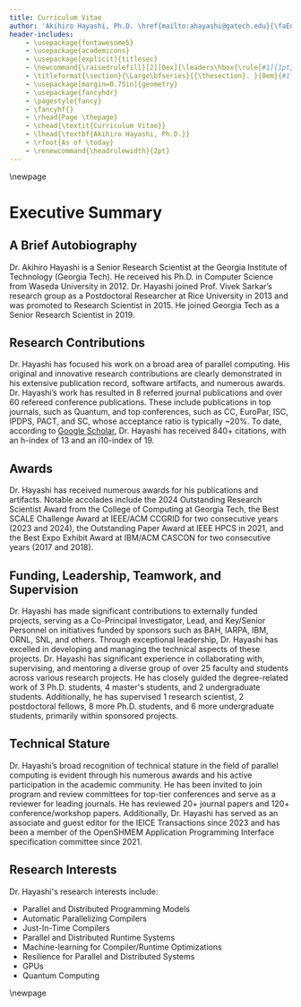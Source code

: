```yaml
---
title: Curriculum Vitae
author: 'Akihiro Hayashi, Ph.D. \href{mailto:ahayashi@gatech.edu}{\faEnvelope} \href{}{\aiGoogleScholar} \href{https://www.linkedin.com/in/akihiro-hayashi-91710237/}{\faLinkedin} \href{https://x.com/ahayashi_gt}{\faTwitter}'
header-includes:
    - \usepackage{fontawesome5}
    - \usepackage{academicons}
    - \usepackage[explicit]{titlesec}
    - \newcommand{\raisedrulefill}[2][0ex]{\leaders\hbox{\rule[#1]{1pt}{#2}}\hfill}
    - \titleformat{\section}{\Large\bfseries}{{\thesection}. }{0em}{#1\vspace{-1.6ex} \\ \makebox[\linewidth][l]{\raisedrulefill[0.4ex]{1pt}}}
    - \usepackage[margin=0.75in]{geometry}
    - \usepackage{fancyhdr}
    - \pagestyle{fancy}
    - \fancyhf{}
    - \rhead{Page \thepage}
    - \chead{\textit{Curriculum Vitae}}
    - \lhead{\textbf{Akihiro Hayashi, Ph.D.}}
    - \rfoot{As of \today}
    - \renewcommand{\headrulewidth}{2pt}
---
```

\newpage

Executive Summary
=======

## A Brief Autobiography
Dr. Akihiro Hayashi is a Senior Research Scientist at the Georgia Institute of Technology (Georgia Tech). He received his Ph.D. in Computer Science from Waseda University in 2012. Dr. Hayashi joined Prof. Vivek Sarkar’s research group as a Postdoctoral Researcher at Rice University in 2013 and was promoted to Research Scientist in 2015. He joined Georgia Tech as a Senior Research Scientist in 2019.

## Research Contributions
Dr. Hayashi has focused his work on a broad area of parallel computing. His original and innovative research contributions are clearly demonstrated in his extensive publication record, software artifacts, and numerous awards. Dr. Hayashi’s work has resulted in 8 referred journal publications and over 60 refereed conference publications. These include publications in top journals, such as Quantum, and top conferences, such as CC, EuroPar, ISC, IPDPS, PACT, and SC, whose acceptance ratio is typically ~20%. To date, according to [Google Scholar](https://scholar.google.com/citations?user=gfsge0AAAAAJ&hl=en), Dr. Hayashi has received 840+ citations, with an h-index of 13 and an i10-index of 19. 

## Awards
Dr. Hayashi has received numerous awards for his publications and artifacts. Notable accolades include the 2024 Outstanding Research Scientist Award from the College of Computing at Georgia Tech, the Best SCALE Challenge Award at IEEE/ACM CCGRID for two consecutive years (2023 and 2024), the Outstanding Paper Award at IEEE HPCS in 2021, and the Best Expo Exhibit Award at IBM/ACM CASCON for two consecutive years (2017 and 2018).

## Funding, Leadership, Teamwork, and Supervision
Dr. Hayashi has made significant contributions to externally funded projects, serving as a Co-Principal Investigator, Lead, and Key/Senior Personnel on initiatives funded by sponsors such as BAH, IARPA, IBM, ORNL, SNL, and others. Through exceptional leadership, Dr. Hayashi has excelled in developing and managing the technical aspects of these projects. Dr. Hayashi has significant experience in collaborating with, supervising, and mentoring a diverse group of over 25 faculty and students across various research projects. He has closely guided the degree-related work of 3 Ph.D. students, 4 master's students, and 2 undergraduate students. Additionally, he has supervised 1 research scientist, 2 postdoctoral fellows, 8 more Ph.D. students, and 6 more undergraduate students, primarily within sponsored projects.

## Technical Stature
Dr. Hayashi’s broad recognition of technical stature in the field of parallel computing is evident through his numerous awards and his active participation in the academic community. He has been invited to join program and review committees for top-tier conferences and serve as a reviewer for leading journals. He has reviewed 20+ journal papers and 120+ conference/workshop papers. Additionally, Dr. Hayashi has served as an associate and guest editor for the IEICE Transactions since 2023 and has been a member of the OpenSHMEM Application Programming Interface specification committee since 2021.

## Research Interests
Dr. Hayashi's research interests include:

- Parallel and Distributed Programming Models
- Automatic Parallelizing Compilers
- Just-In-Time Compilers
- Parallel and Distributed Runtime Systems
- Machine-learning for Compiler/Runtime Optimizations
- Resilience for Parallel and Distributed Systems
- GPUs
- Quantum Computing

\newpage
